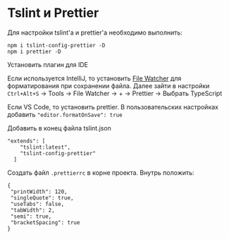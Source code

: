 # Tslint и Prettier

Для настройки tslint'а и prettier'a необходимо выполнить:

```
npm i tslint-config-prettier -D
npm i prettier -D
```
Установить плагин для IDE

Если используется IntelliJ, то установить [File Watcher](https://www.jetbrains.com/help/phpstorm/settings-tools-file-watchers.html) для форматирования при сохранении файла.
Далее зайти в настройки `Ctrl+Alt+S` -> Tools -> File Watcher -> + -> Prettier -> Выбрать TypeScript

Если VS Code, то установить prettier. В пользовательских настройках добавить `"editor.formatOnSave": true`

Добавить в конец файла tslint.json 
```
"extends": [
    "tslint:latest",
    "tslint-config-prettier"
  ]
```

Создать файл `.prettierrc` в корне проекта. Внутрь положить:
```
{
 "printWidth": 120,
 "singleQuote": true,
 "useTabs": false,
 "tabWidth": 2,
 "semi": true,
 "bracketSpacing": true
}
```
